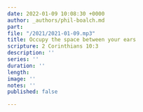 ```yaml
---
date: 2022-01-09 10:08:30 +0000
author: _authors/phil-boalch.md
part: 
file: "/2021/2021-01-09.mp3"
title: Occupy the space between your ears
scripture: 2 Corinthians 10:3
description: ''
series: ''
duration: ''
length: 
image: ''
notes: ''
published: false

---
```


